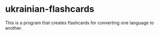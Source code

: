 # ukrainian-flashcards
This is a program that creates flashcards for converting one language to another.